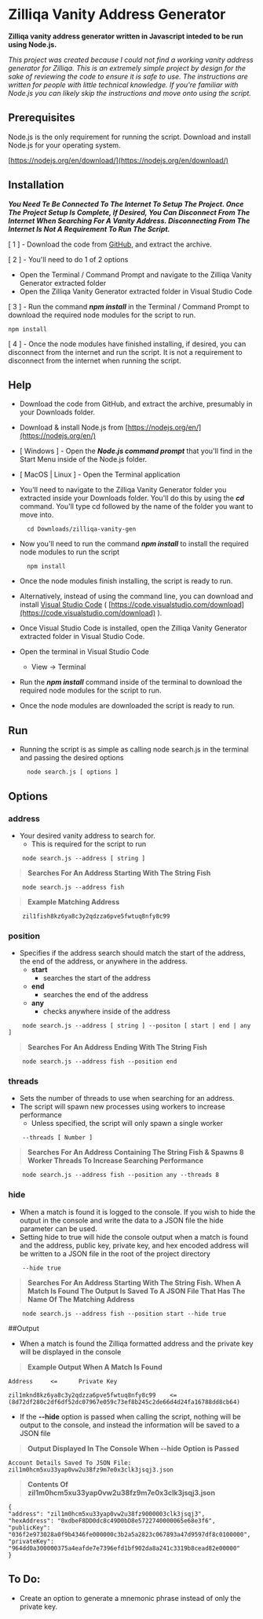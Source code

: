 # Zilliqa Vanity Address Generator

**Zilliqa vanity address generator written in Javascript inteded to be run using Node.js.**

*This project was created because I could not find a working vanity address generator for Zilliqa. This is an extremely simple project by design for the sake of reviewing the code to ensure it is safe to use. The instructions are written for people with little technical knowledge. If you're familiar with Node.js you can likely skip the instructions and move onto  using the script.*

## Prerequisites

Node.js is the only requirement for running the script. Download and install Node.js for your operating system.

[https://nodejs.org/en/download/](https://nodejs.org/en/download/)


## Installation
***You Need Te Be Connected To The Internet To Setup The Project. Once The Project Setup Is Complete, If Desired, You Can Disconnect From The Internet When Searching For A Vanity Address. Disconnecting From The Internet Is Not A Requirement To Run The Script.***

[ 1 ] - Download the code from [GitHub](https://github.com/mcbeav/zilliqa-vanity-gen), and extract the archive.

[ 2 ] - You'll need to do 1 of 2 options
- Open the Terminal / Command Prompt and navigate to the Zilliqa Vanity Generator extracted folder
- Open the Zilliqa Vanity Generator extracted folder in Visual Studio Code

[ 3 ] - Run the command ***npm install*** in the Terminal / Command Prompt to download the required node modules for the script to run.

	npm install

[ 4 ] - Once the node modules have finished installing, if desired, you can disconnect from the internet and run the script. It is not a requirement to disconnect from the internet when running the script.


## Help

- Download the code from GitHub, and extract the archive, presumably in your Downloads folder.
- Download & install Node.js from [https://nodejs.org/en/](https://nodejs.org/en/)
- [ Windows ] - Open the ***Node.js command prompt*** that you'll find in the Start Menu inside of the Node.js folder.
- [ MacOS | Linux ] - Open the Terminal application
- You'll need to navigate to the Zilliqa Vanity Generator folder you extracted inside your Downloads folder. You'll do this by using the ***cd*** command. You'll type cd followed by the name of the folder you want to move into.


		cd Downloads/zilliqa-vanity-gen
			
			
- Now you'll need to run the command ***npm install*** to install the required node modules to run the script

		npm install
			
- Once the node modules finish installing, the script is ready to run.

- Alternatively, instead of using the command line, you can download and install [Visual Studio Code](https://code.visualstudio.com/download) ( [https://code.visualstudio.com/download](https://code.visualstudio.com/download) ).
- Once Visual Studio Code is installed, open the Zilliqa Vanity Generator extracted folder in Visual Studio Code.
- Open the terminal in Visual Studio Code
	- View -> Terminal
- Run the ***npm install*** command inside of the terminal to download the required node modules for the script to run.
- Once the node modules are downloaded the script is ready to run.


## Run

- Running the script is as simple as calling node search.js in the terminal and passing the desired options

		node search.js [ options ]


## Options

### address 
- Your desired vanity address to search for.
	- This is required for the script to run

>

        node search.js --address [ string ]

> **Searches For An Address Starting With The String Fish**

	    node search.js --address fish
			
> **Example Matching Address**

	    zil1fish8kz6ya8c3y2qdzza6pve5fwtuq8nfy8c99
			
### position
- Specifies if the address search should match the start of the address, the end of the address, or anywhere in the address.
    - **start**
        - searches the start of the address
    - **end**
        - searches the end of the address
    - **any**
        - checks anywhere inside of the address
>

        node search.js --address [ string ] --positon [ start | end | any ]
			
> **Searches For An Address Ending With The String Fish**

	    node search.js --address fish --position end
	
	
### threads
- Sets the number of threads to use when searching for an address.
- The script will spawn new processes using workers to increase performance
    - Unless specified, the script will only spawn a single worker

>

        --threads [ Number ]
				
> **Searches For An Address Containing The String Fish & Spawns 8 Worker Threads To Increase Searching Performance**

	    node search.js --address fish --position any --threads 8

### hide
- When a match is found it is logged to the console. If you wish to hide the output in the console and write the data to a JSON file the hide parameter can be used.
- Setting hide to true will hide the console output when a match is found and the address, public key, private key, and hex encoded address will be written to a JSON file in the root of the project directory

>

        --hide true

>

> **Searches For An Address Starting With The String Fish. When A Match Is Found The Output Is Saved To A JSON File That Has The Name Of The Matching Address**

        node search.js --address fish --position start --hide true

##Output
- When a match is found the Zilliqa formatted address and the private key will be displayed in the console

> **Example Output When A Match Is Found**

    Address     <=      Private Key

>

    zil1mknd8kz6ya8c3y2qdzza6pve5fwtuq8nfy8c99    <=    (8d72df280c2df6df52dc07967e059c73ef8b245c2de66d4d24fa16788dd8cb64)

- If the **--hide** option is passed when calling the script, nothing will be output to the console, and instead the information will be saved to a JSON file

> **Output Displayed In The Console When --hide Option is Passed**

>

    Account Details Saved To JSON File:  zil1m0hcm5xu33yap0vw2u38fz9m7e0x3clk3jsqj3.json

> **Contents Of zil1m0hcm5xu33yap0vw2u38fz9m7e0x3clk3jsqj3.json**

>

    {
    "address": "zil1m0hcm5xu33yap0vw2u38fz9000003clk3jsqj3",
    "hexAddress": "0xdbeF8DD0dc8c49D0bD8e5722740000065e68e3f6",
    "publicKey": "036f2e973028a0f9b4346fe000000c3b2a5a2823c067893a47d9597df8c0100000",
    "privateKey": "964dd0a300000375a4eafde7e7396efd1bf902da8a241c3319b8cead82e00000"
    }


## To Do:
- Create an option to generate a mnemonic phrase instead of only the private key.